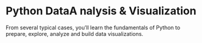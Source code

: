 # Python DataA nalysis & Visualization
From several typical cases, you’ll learn the fundamentals of Python to prepare, explore, analyze and build data visualizations.
